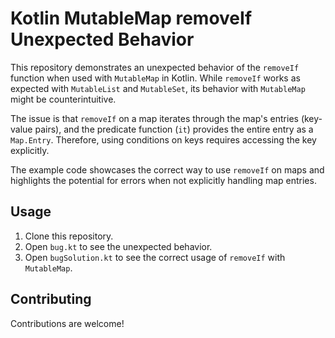 # Kotlin MutableMap removeIf Unexpected Behavior

This repository demonstrates an unexpected behavior of the `removeIf` function when used with `MutableMap` in Kotlin.  While `removeIf` works as expected with `MutableList` and `MutableSet`, its behavior with `MutableMap` might be counterintuitive.

The issue is that `removeIf` on a map iterates through the map's entries (key-value pairs), and the predicate function (`it`) provides the entire entry as a `Map.Entry`.  Therefore, using conditions on keys requires accessing the key explicitly.

The example code showcases the correct way to use `removeIf` on maps and highlights the potential for errors when not explicitly handling map entries.

## Usage

1. Clone this repository.
2. Open `bug.kt` to see the unexpected behavior.
3. Open `bugSolution.kt` to see the correct usage of `removeIf` with `MutableMap`.

## Contributing

Contributions are welcome!
